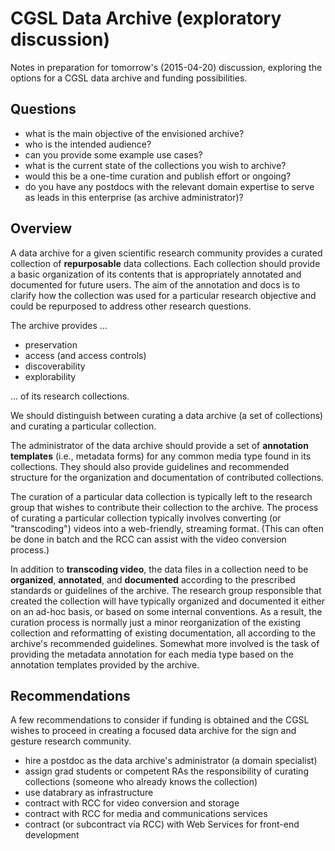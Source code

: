 # CGSL Data Archive (exploratory discussion)

Notes in preparation for tomorrow's (2015-04-20) discussion, exploring the options for a CGSL data archive and funding possibilities.


## Questions

* what is the main objective of the envisioned archive?
* who is the intended audience?
* can you provide some example use cases?
* what is the current state of the collections you wish to archive?
* would this be a one-time curation and publish effort or ongoing?
* do you have any postdocs with the relevant domain expertise to serve as leads
  in this enterprise (as archive administrator)?


## Overview

A data archive for a given scientific research community provides a curated
collection of **repurposable** data collections.  Each collection should provide
a basic organization of its contents that is appropriately annotated and
documented for future users.  The aim of the annotation and docs is to clarify how the collection was used for a particular research objective and could be repurposed to address other research questions.

The archive provides ...

* preservation
* access (and access controls)
* discoverability
* explorability

... of its research collections.

We should distinguish between curating a data archive (a set of collections) and curating a particular collection.

The administrator of the data archive should provide a set of **annotation templates** (i.e., metadata forms) for any common media type found in its collections.  They should also provide guidelines and recommended structure for the organization and documentation of contributed collections.

The curation of a particular data collection is typically left to the research
group that wishes to contribute their collection to the archive. The process of curating a particular collection typically involves converting (or "transcoding") videos into a web-friendly, streaming format.  (This can often be done in batch and the RCC can assist with the video conversion process.) 

In addition to **transcoding video**, the data files in a collection need to be **organized**, **annotated**, and **documented** according to the prescribed standards or guidelines of the archive.  The research group responsible that created the collection will have typically organized and documented it either on an ad-hoc basis, or based on some internal conventions.  As a result, the curation process is normally just a minor reorganization of the existing collection and reformatting of existing documentation, all according to the archive's recommended guidelines.  Somewhat more involved is the task of providing the metadata annotation for each media type based on the annotation templates provided by the archive.


## Recommendations

A few recommendations to consider if funding is obtained and the CGSL wishes to proceed in creating a focused data archive for the sign and gesture research community.

* hire a postdoc as the data archive's administrator (a domain specialist)
* assign grad students or competent RAs the responsibility of curating
  collections (someone who already knows the collection)
* use databrary as infrastructure
* contract with RCC for video conversion and storage
* contract with RCC for media and communications services
* contract (or subcontract via RCC) with Web Services for front-end development
